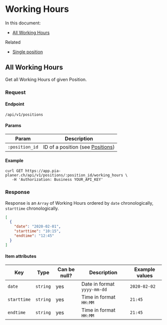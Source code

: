 # Working Hours

In this document:

- [All Working Hours](#all-working-Hours)


Related

- [Single position](../positions/#single-position)


## All Working Hours

Get all Working Hours of given Position.

### Request

#### Endpoint

```
/api/v1/positions
```

#### Params

| Param          | Description                                         |
|----------------|-----------------------------------------------------|
| `:position_id` | ID of a position (see [Positions](../positions.md)) |

#### Example

```
curl GET https://app.pia-planer.ch/api/v1/positions/:position_id/working_hours \
   -H 'Authorization: Business YOUR_API_KEY'
```

### Response

Response is an `Array` of Working Hours ordered by `date` chronologically, `starttime` chronologically.

```json
[
  {
    "date": "2020-02-01",
    "starttime": "10:15",
    "endtime": "12:45"
  }
]
```

#### Item attributes

| Key              | Type     | Can be null? | Description                 | Example values |
|------------------|----------|--------------|-----------------------------|----------------|
| `date`           | `string` | yes          | Date in format `yyyy-mm-dd` | `2020-02-02`   |
| `starttime`      | `string` | yes          | Time in format `HH:MM`      | `21:45`        |
| `endtime`        | `string` | yes          | Time in format `HH:MM`      | `21:45`        |
